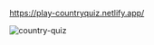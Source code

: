 https://play-countryquiz.netlify.app/


![country-quiz](https://user-images.githubusercontent.com/45871632/144760950-4a12fb55-c822-4657-9b4d-57ab134831f5.png)
